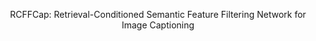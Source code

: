 <p align="center">  
RCFFCap: Retrieval-Conditioned Semantic Feature Filtering Network for Image Captioning
<p align="center">  
